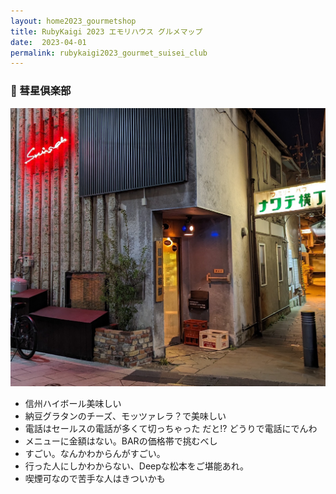 ```yaml
---
layout: home2023_gourmetshop
title: RubyKaigi 2023 エモリハウス グルメマップ
date:  2023-04-01
permalink: rubykaigi2023_gourmet_suisei_club
---
```

<div class="container">
  <h3 id="suisei_club">🥃 彗星倶楽部</h3>
  <div class="row">
    <div class="col-md-6">
      <img src="/assets/images/rubykaigi2023_gourmetmap/suisei_club.jpg" class="hand-write">
    </div>
    <div class="col-md-6">
      <ul>
		<li>信州ハイボール美味しい</li>
		<li>納豆グラタンのチーズ、モッツァレラ？で美味しい</li>
		<li>電話はセールスの電話が多くて切っちゃった だと!? どうりで電話にでんわ</li>
		<li>メニューに金額はない。BARの価格帯で挑むべし</li>
		<li>すごい。なんかわからんがすごい。</li>
		<li>行った人にしかわからない、Deepな松本をご堪能あれ。</li>
		<li>喫煙可なので苦手な人はきついかも</li>
      </ul>
    </div>
  </div>
</div>
